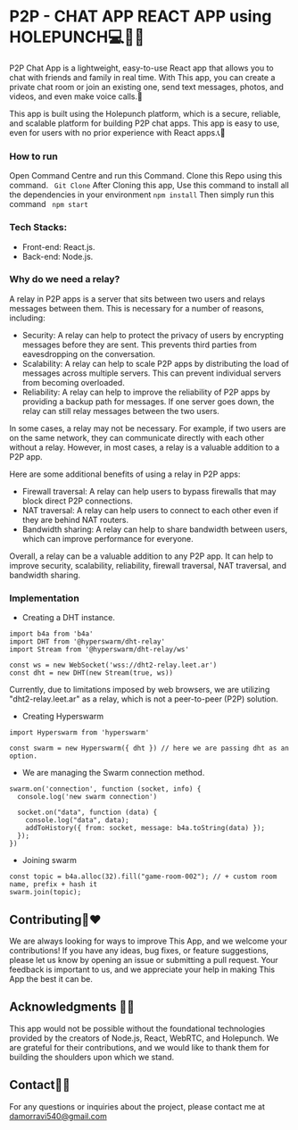 # P2P - CHAT APP REACT APP using HOLEPUNCH💻🤹‍♂️

P2P Chat App is a lightweight, easy-to-use React app that allows you to chat with friends and family in real time. With This app, you can create a private chat room or join an existing one, send text messages, photos, and videos, and even make voice calls.📲

This app is built using the Holepunch platform, which is a secure, reliable, and scalable platform for building P2P chat apps. This app is easy to use, even for users with no prior experience with React apps.📞📱

### How to run
Open Command Centre and run this Command.
Clone this Repo using this command.
``` Git Clone```
After Cloning this app, Use this command to install all the dependencies in your environment
```npm install```
Then simply run this command
``` npm start```

### Tech Stacks:
- Front-end: React.js.
- Back-end: Node.js.


### Why do we need a relay?


A relay in P2P apps is a server that sits between two users and relays messages between them. This is necessary for a number of reasons, including:

- Security: A relay can help to protect the privacy of users by encrypting messages before they are sent. This prevents third parties from eavesdropping on the conversation.
- Scalability: A relay can help to scale P2P apps by distributing the load of messages across multiple servers. This can prevent individual servers from becoming overloaded.
- Reliability: A relay can help to improve the reliability of P2P apps by providing a backup path for messages. If one server goes down, the relay can still relay messages between the two users.

In some cases, a relay may not be necessary. For example, if two users are on the same network, they can communicate directly with each other without a relay. However, in most cases, a relay is a valuable addition to a P2P app.

Here are some additional benefits of using a relay in P2P apps:

- Firewall traversal: A relay can help users to bypass firewalls that may block direct P2P connections.
- NAT traversal: A relay can help users to connect to each other even if they are behind NAT routers.
- Bandwidth sharing: A relay can help to share bandwidth between users, which can improve performance for everyone.

Overall, a relay can be a valuable addition to any P2P app. It can help to improve security, scalability, reliability, firewall traversal, NAT traversal, and bandwidth sharing.

### Implementation

- Creating a DHT instance.

```
import b4a from 'b4a'
import DHT from '@hyperswarm/dht-relay'
import Stream from '@hyperswarm/dht-relay/ws'

const ws = new WebSocket('wss://dht2-relay.leet.ar')
const dht = new DHT(new Stream(true, ws))
```

Currently, due to limitations imposed by web browsers, we are utilizing "dht2-relay.leet.ar" as a relay, which is not a peer-to-peer (P2P) solution.

- Creating Hyperswarm

```
import Hyperswarm from 'hyperswarm'

const swarm = new Hyperswarm({ dht }) // here we are passing dht as an option.
```

- We are managing the Swarm connection method.

```
swarm.on('connection', function (socket, info) {
  console.log('new swarm connection')

  socket.on("data", function (data) {
    console.log("data", data);
    addToHistory({ from: socket, message: b4a.toString(data) });
  });
})
```

- Joining swarm
```
const topic = b4a.alloc(32).fill("game-room-002"); // + custom room name, prefix + hash it
swarm.join(topic);
```

## Contributing🤝❤️

We are always looking for ways to improve This App, and we welcome your contributions! If you have any ideas, bug fixes, or feature suggestions, please let us know by opening an issue or submitting a pull request. Your feedback is important to us, and we appreciate your help in making This App the best it can be.

## Acknowledgments 🙏🌟

This app would not be possible without the foundational technologies provided by the creators of Node.js, React, WebRTC, and Holepunch. We are grateful for their contributions, and we would like to thank them for building the shoulders upon which we stand.

## Contact📧📞

For any questions or inquiries about the project, please contact me at damorravi540@gmail.com
